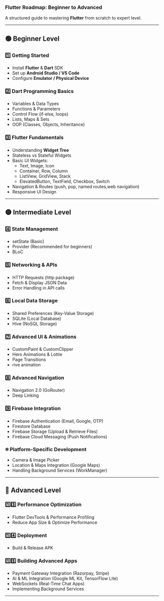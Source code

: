 ###  **Flutter Roadmap: Beginner to Advanced**
A structured guide to mastering **Flutter** from scratch to expert level.

---

## 🟢 **Beginner Level**
### 1️⃣ **Getting Started**
- Install **Flutter** & **Dart** SDK
- Set up **Android Studio / VS Code**
- Configure **Emulator / Physical Device**
  
### 2️⃣ **Dart Programming Basics**
- Variables & Data Types
- Functions & Parameters
- Control Flow (if-else, loops)
- Lists, Maps & Sets
- OOP (Classes, Objects, Inheritance)

### 3️⃣ **Flutter Fundamentals**
- Understanding **Widget Tree**
- Stateless vs Stateful Widgets
- Basic UI Widgets:
  - Text, Image, Icon
  - Container, Row, Column
  - ListView, GridView, Stack
  - ElevatedButton, TextField, Checkbox, Switch
- Navigation & Routes (push, pop, named routes,web navigation)
- Responsive UI Design

---

## 🟡 **Intermediate Level**
### 4️⃣ **State Management**
- setState (Basic)
- Provider (Recommended for beginners)
- BLoC

### 5️⃣ **Networking & APIs**
- HTTP Requests (http package)
- Fetch & Display JSON Data
- Error Handling in API calls

### 6️⃣ **Local Data Storage**
- Shared Preferences (Key-Value Storage)
- SQLite (Local Database)
- Hive (NoSQL Storage)

### 7️⃣ **Advanced UI & Animations**
- CustomPaint & CustomClipper
- Hero Animations & Lottie
- Page Transitions
- rive animation

### 8️⃣ **Advanced Navigation**
- Navigation 2.0 (GoRouter)
- Deep Linking

### 9️⃣ **Firebase Integration**
- Firebase Authentication (Email, Google, OTP)
- Firestore Database
- Firebase Storage (Upload & Retrieve Files)
- Firebase Cloud Messaging (Push Notifications)

### 🔯 **Platform-Specific Development**
- Camera & Image Picker
- Location & Maps Integration (Google Maps)
- Handling Background Services (WorkManager)
---

## 🔴 **Advanced Level**

### 1️⃣3️⃣ **Performance Optimization**
- Flutter DevTools & Performance Profiling
- Reduce App Size & Optimize Performance

### 1️⃣4️⃣ **Deployment**
- Build & Release APK
### 1️⃣5️⃣ **Building Advanced Apps**
- Payment Gateway Integration (Razorpay, Stripe)
- AI & ML Integration (Google ML Kit, TensorFlow Lite)
- WebSockets (Real-Time Chat Apps)
- Implementing Background Services
---
